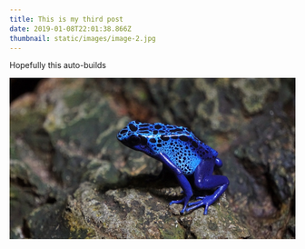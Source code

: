 ```yaml
---
title: This is my third post
date: 2019-01-08T22:01:38.866Z
thumbnail: static/images/image-2.jpg
---
```

Hopefully this auto-builds

![](static/images/image-2.jpg "My image")
